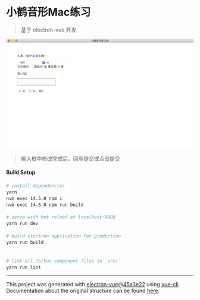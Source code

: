 # 小鹤音形Mac练习

> 基于 electron-vue 开发

![](./static/product.png)

> 输入框中修改完成后，回车提交或点击提交

#### Build Setup

``` bash
# install dependencies
yarn
nvm exec 14.5.0 npm i
nvm exec 14.5.0 npm run build

# serve with hot reload at localhost:9080
yarn run dev

# build electron application for production
yarn run build


# lint all JS/Vue component files in `src/`
yarn run lint

```

---

This project was generated with [electron-vue](https://github.com/SimulatedGREG/electron-vue)@[45a3e22](https://github.com/SimulatedGREG/electron-vue/tree/45a3e224e7bb8fc71909021ccfdcfec0f461f634) using [vue-cli](https://github.com/vuejs/vue-cli). Documentation about the original structure can be found [here](https://simulatedgreg.gitbooks.io/electron-vue/content/index.html).
